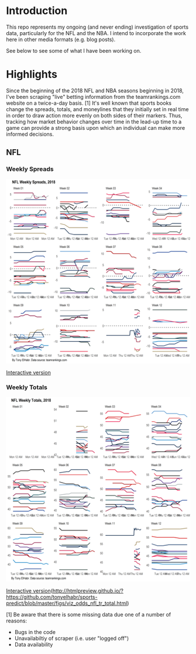 
Introduction
============

This repo represents my ongoing (and never ending) investigation of sports data, particularly for the NFL and the NBA. I intend to incorporate the work here in other media formats (e.g. blog posts).

See below to see some of what I have been working on.

Highlights
==========

Since the beginning of the 2018 NFL and NBA seasons beginning in 2018, I've been scraping "live" betting information from the teamrankings.com website on a twice-a-day basis. [1] It's well known that sports books change the spreads, totals, and moneylines that they initially set in real time in order to draw action more evenly on both sides of their markers. Thus, tracking how market behavior changes over time in the lead-up time to a game can provide a strong basis upon which an individual can make more informed decisions.

NFL
---

### Weekly Spreads

!["NFL Weekly Spreads"](figs/viz_odds_nfl_tr_spread.png)

[Interactive version](http://htmlpreview.github.io/?https://github.com/tonyelhabr/sports-predict/blob/master/figs/viz_odds_nfl_tr_spread.html)

### Weekly Totals

!["NFL Weekly Totals"](figs/viz_odds_nfl_tr_total.png)

[Interactive version](figs/viz_odds_nfl_tr_total.html)(<http://htmlpreview.github.io/?https://github.com/tonyelhabr/sports-predict/blob/master/figs/viz_odds_nfl_tr_total.html>)

[1] Be aware that there is some missing data due one of a number of reasons:

-   Bugs in the code
-   Unavailabiltiy of scraper (i.e. user "logged off")
-   Data availability
